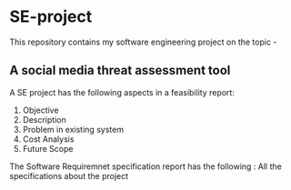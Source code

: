 # SE-project

This repository contains my software engineering project on the topic -
## A social media threat assessment tool

A SE project has the following aspects in a feasibility report:

1. Objective 
2. Description
3. Problem in existing system
4. Cost Analysis
5. Future Scope

The Software Requiremnet specification report has the following :
All the specifications about the project 
